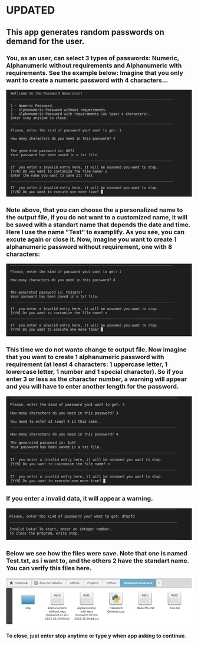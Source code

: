 <h1>UPDATED</h1>

<h2>This app generates random passwords on demand for the user.</h2>

<h3>You, as an user, can select 3 types of passwords: Numeric, Alphanumeric without requirements and Alphanumeric with requirements. See the example below:
Imagine that you only want to create a numeric password with 4 characters...</h3>

<img src="https://github.com/jgmarquesm/Python/blob/main/Password-Generator/img/example1.png" alt="Show 3 options of passwords to the user. 1 - Numeric, 2 - Alphanumeric, 3 - Alphanumeric with requirements. We select 1 with 6 characters.">

<h3>Note above, that you can choose the a personalized name to the output file, if you do not want to a customized name, it will be saved with a standart name that depends the date and time. Here I use the name "Test" to examplify. As you see, you can excute again or close it. Now, imagine you want to create 1 alphanumeric password without requirement, one with 8 characters:</h3>

<img src="https://github.com/jgmarquesm/Python/blob/main/Password-Generator/img/example2.png" alt="Executing the app again, but now we want 2 Alphanumeric passwords, one with 8 characters and other with 10.">

<h3>This time we do not wanto change te output file. Now imagine that you want to create 1 alphanumeric password with requirement (at least 4 characters: 1 uppercase letter, 1 lowercase letter, 1 number and 1 special character). So if you enter 3 or less as the character number, a warning will appear and you will have to enter another length for the password.</h3>

<img src="https://github.com/jgmarquesm/Python/blob/main/Password-Generator/img/example3.png" alt="Selecting Alphanumeric password with requirements with lenght 3 and after the warning with length 4.">

<h3>If you enter a invalid data, it will appear a warning.</h3>

<img src="https://github.com/jgmarquesm/Python/blob/main/Password-Generator/img/example4.png" alt="Invalid data warning.">

<h3>Below we see how the files were save. Note that one is named Test.txt, as i want to, and the others 2 have the standart name. You can verify this files <a src="https://github.com/jgmarquesm/Python/blob/main/Password-Generator/output">here</a>.</h3>

<img src="https://github.com/jgmarquesm/Python/blob/main/Password-Generator/img/example5.png" alt="Showing the output files' folder.">

<h4>To close, just enter stop anytime or type y when app asking to continue.</h4>
